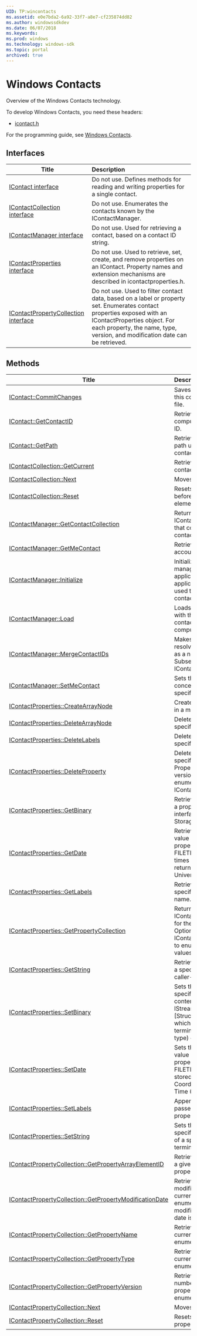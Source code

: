 ```yaml
---
UID: TP:wincontacts
ms.assetid: e0e7bda2-6a92-33f7-a8e7-cf235874dd82
ms.author: windowssdkdev
ms.date: 06/07/2018
ms.keywords: 
ms.prod: windows
ms.technology: windows-sdk
ms.topic: portal
archived: true
---
```


# Windows Contacts



Overview of the Windows Contacts technology.

To develop Windows Contacts, you need these headers:

 * [icontact.h](..\icontact\index.md)

For the programming guide, see [Windows Contacts](/previous-versions/windows/desktop/wincontacts).

## Interfaces

| Title   | Description   |
| ---- |:---- |
| [IContact interface](..\icontact\nn-icontact-icontact.md) | Do not use. Defines methods for reading and writing properties for a single contact. |
| [IContactCollection interface](..\icontact\nn-icontact-icontactcollection.md) | Do not use. Enumerates the contacts known by the IContactManager. |
| [IContactManager interface](..\icontact\nn-icontact-icontactmanager.md) | Do not use. Used for retrieving a contact, based on a contact ID string. |
| [IContactProperties interface](..\icontact\nn-icontact-icontactproperties.md) | Do not use. Used to retrieve, set, create, and remove properties on an IContact. Property names and extension mechanisms are described in icontactproperties.h. |
| [IContactPropertyCollection interface](..\icontact\nn-icontact-icontactpropertycollection.md) | Do not use. Used to filter contact data, based on a label or property set. Enumerates contact properties exposed with an IContactProperties object. For each property, the name, type, version, and modification date can be retrieved. |

## Methods

| Title   | Description   |
| ---- |:---- |
| [IContact::CommitChanges](..\icontact\nf-icontact-icontact-commitchanges.md) | Saves changes made to this contact to the contact file. |
| [IContact::GetContactID](..\icontact\nf-icontact-icontact-getcontactid.md) | Retrieves the local computer unique contact ID. |
| [IContact::GetPath](..\icontact\nf-icontact-icontact-getpath.md) | Retrieves the file system path used to load this contact. |
| [IContactCollection::GetCurrent](..\icontact\nf-icontact-icontactcollection-getcurrent.md) | Retrieves the current contact in the enumeration. |
| [IContactCollection::Next](..\icontact\nf-icontact-icontactcollection-next.md) | Moves to the next contact. |
| [IContactCollection::Reset](..\icontact\nf-icontact-icontactcollection-reset.md) | Resets the enumerator to before the logical first element. |
| [IContactManager::GetContactCollection](..\icontact\nf-icontact-icontactmanager-getcontactcollection.md) | Returns an IContactCollection object that contains all known contacts. |
| [IContactManager::GetMeContact](..\icontact\nf-icontact-icontactmanager-getmecontact.md) | Retrieves the local user account concept of 'me'. |
| [IContactManager::Initialize](..\icontact\nf-icontact-icontactmanager-initialize.md) | Initializes the contact manager with the unique application name and application version being used to manipulate contacts. |
| [IContactManager::Load](..\icontact\nf-icontact-icontactmanager-load.md) | Loads an IContact object with the data from the contact referenced by the computer-local contact ID. |
| [IContactManager::MergeContactIDs](..\icontact\nf-icontact-icontactmanager-mergecontactids.md) | Makes an old Contact ID resolve to the same value as a new Contact ID. Subsequent calls to IContactManager |
| [IContactManager::SetMeContact](..\icontact\nf-icontact-icontactmanager-setmecontact.md) | Sets the local user account concept of 'me' to specified user. |
| [IContactProperties::CreateArrayNode](..\icontact\nf-icontact-icontactproperties-createarraynode.md) | Creates a new array node in a multi-value property. |
| [IContactProperties::DeleteArrayNode](..\icontact\nf-icontact-icontactproperties-deletearraynode.md) | Deletes the data at a specified array entry. |
| [IContactProperties::DeleteLabels](..\icontact\nf-icontact-icontactproperties-deletelabels.md) | Deletes the labels at a specified array entry. |
| [IContactProperties::DeleteProperty](..\icontact\nf-icontact-icontactproperties-deleteproperty.md) | Deletes the value at a specified property. Property modification and version data can still be enumerated with IContactPropertyCollection. |
| [IContactProperties::GetBinary](..\icontact\nf-icontact-icontactproperties-getbinary.md) | Retrieves the binary data of a property using an IStream interface [Structured Storage]. |
| [IContactProperties::GetDate](..\icontact\nf-icontact-icontactproperties-getdate.md) | Retrieves the date and time value at a specified property into a caller's FILETIME structure. All times are stored and returned as Coordinated Universal Time (UTC). |
| [IContactProperties::GetLabels](..\icontact\nf-icontact-icontactproperties-getlabels.md) | Retrieves the labels for a specified array element name. |
| [IContactProperties::GetPropertyCollection](..\icontact\nf-icontact-icontactproperties-getpropertycollection.md) | Returns an IContactPropertyCollection for the current contact. Optionally, filters the IContactPropertyCollection to enumerate only some values. |
| [IContactProperties::GetString](..\icontact\nf-icontact-icontactproperties-getstring.md) | Retrieves the string value at a specified property into a caller-allocated buffer. |
| [IContactProperties::SetBinary](..\icontact\nf-icontact-icontactproperties-setbinary.md) | Sets the binary data at a specified property to the contents of a specified IStream interface [Structured Storage], which contains a null-terminated string (as MIME type) data. |
| [IContactProperties::SetDate](..\icontact\nf-icontact-icontactproperties-setdate.md) | Sets the date and time value at a specified property to a given FILETIME. All times are stored and returned as Coordinated Universal Time (UTC). |
| [IContactProperties::SetLabels](..\icontact\nf-icontact-icontactproperties-setlabels.md) | Appends the set of labels passed in to the specified property's label set. Note |
| [IContactProperties::SetString](..\icontact\nf-icontact-icontactproperties-setstring.md) | Sets the string value of a specified property to that of a specified null-terminated string. |
| [IContactPropertyCollection::GetPropertyArrayElementID](..\icontact\nf-icontact-icontactpropertycollection-getpropertyarrayelementid.md) | Retrieves the unique ID for a given element in a property array. |
| [IContactPropertyCollection::GetPropertyModificationDate](..\icontact\nf-icontact-icontactpropertycollection-getpropertymodificationdate.md) | Retrieves the last modification date for the current property in the enumeration. If not modified, contact creation date is returned. |
| [IContactPropertyCollection::GetPropertyName](..\icontact\nf-icontact-icontactpropertycollection-getpropertyname.md) | Retrieves the name for the current property in the enumeration. |
| [IContactPropertyCollection::GetPropertyType](..\icontact\nf-icontact-icontactpropertycollection-getpropertytype.md) | Retrieves the type for the current property in the enumeration. |
| [IContactPropertyCollection::GetPropertyVersion](..\icontact\nf-icontact-icontactpropertycollection-getpropertyversion.md) | Retrieves the version number for the current property in the enumeration. |
| [IContactPropertyCollection::Next](..\icontact\nf-icontact-icontactpropertycollection-next.md) | Moves to the next property. |
| [IContactPropertyCollection::Reset](..\icontact\nf-icontact-icontactpropertycollection-reset.md) | Resets enumeration of properties. |
